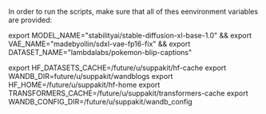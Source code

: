 In order to run the scripts, make sure that all of thes eenvironment variables are provided:

export MODEL_NAME="stabilityai/stable-diffusion-xl-base-1.0" &&
export VAE_NAME="madebyollin/sdxl-vae-fp16-fix" &&
export DATASET_NAME="lambdalabs/pokemon-blip-captions"

export HF_DATASETS_CACHE=/future/u/suppakit/hf-cache
export WANDB_DIR=future/u/suppakit/wandblogs
export HF_HOME=/future/u/suppakit/hf-home
export TRANSFORMERS_CACHE=/future/u/suppakit/transformers-cache
export WANDB_CONFIG_DIR=/future/u/suppakit/wandb_config

